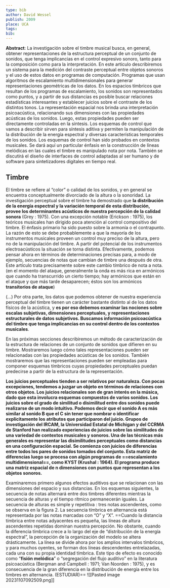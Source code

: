 ```yaml
---
type: bib
author: David Wessel
publish: 2009
place: UCA
tags: 
bib:
---
```

**Abstract**: La investigación sobre el timbre musical busca, en general, obtener representaciones de la estructura perceptual de un conjunto de sonidos, que tenga implicancias en el control expresivo sonoro, tanto para la composición como para la interpretación. En este artículo describiremos un sistema para la medición del contraste perceptual entre objetos sonoros y el uso de estos datos en programas de computación. Programas que usan algoritmos de escalamiento multidimensionales para generar representaciones geométricas de los datos. En los espacios tímbricos que resultan de los programas de escalamiento, los sonidos son representados como puntos, y a partir de sus distancias es posible buscar relaciones estadísticas interesantes y establecer juicios sobre el contraste de los distintos tonos. La representación espacial nos brinda una interpretación psicoacústica, relacionando sus dimensiones con las propiedades acústicas de los sonidos. Luego, estas propiedades pueden ser directamente controladas en la síntesis. Los esquemas de control que vamos a describir sirven para síntesis aditiva y permiten la manipulación de la distribución de la energía espectral y diversas características temporales de los sonidos. Los esquemas de control han sido probados en contextos musicales. Se dará aquí un particular énfasis en la construcción de líneas melódicas en las cuales el timbre es manipulado nota por nota. También se discutirá el diseño de interfaces de control adaptadas al ser humano y de software para sintetizadores digitales en tiempo real.

## Timbre
El timbre se refiere al “color” o calidad de los sonidos, y en general se encuentra conceptualmente divorciado de la altura o la sonoridad. La investigación perceptual sobre el timbre ha demostrado que **la distribución de la energía espectral y la variación temporal de esta distribución, provee los determinantes acústicos de nuestra percepción de la calidad sonora** (Grey : 1975). Con una excepción notable (Erickson : 1975), los teóricos musicales han dirigido poca atención al control compositivo del timbre. El énfasis primario ha sido puesto sobre la armonía o el contrapunto. La razón de esto se debe probablemente a que la mayoría de los instrumentos musicales proveen un control muy preciso de la altura, pero no de la manipulación del timbre. A partir del potencial de los instrumentos electroacústicos la situación se torna distinta. Efectivamente, podemos pensar ahora en términos de determinaciones precisas para, a modo de ejemplo, secuencias de notas que cambian de timbre una después de otra. Este artículo trata precisamente sobre este cambio tímbrico de nota a nota. (en el momento del ataque, generalmente la onda es más rica en armónicos que cuando ha transcurrido un cierto tiempo; hay armónicos que están en el ataque y que más tarde desaparecen; éstos son los armónicos **transitorios de ataque**)

(...) Por otra parte, los datos que podemos obtener de nuestra experiencia perceptual del timbre tienen un carácter bastante distinto al de los datos físicos de la acústica, y **es por eso debemos examinar las nociones sobre escalas subjetivas, dimensiones perceptuales, y representaciones estructurales de datos subjetivos. Buscamos información psicoacústica del timbre que tenga implicancias en su control dentro de los contextos musicales**.

En las próximas secciones describiremos un método de caracterización de la estructura de relaciones de un conjunto de sonidos que difieren en su timbre. Mostraremos luego cómo tales representaciones pueden ser relacionadas con las propiedades acústicas de los sonidos. También mostraremos que las representaciones pueden ser empleadas para componer esquemas tímbricos cuyas propiedades perceptuales puedan predecirse a partir de la estructura de la representación.

**Los juicios perceptuales tienden a ser relativos por naturaleza. Con pocas excepciones, tendemos a juzgar un objeto en términos de relaciones con otros objetos. Los juicios relacionales son de gran interés en la música, dado que esta involucra esquemas compuestos de varios sonidos. Los juicios sobre el grado de similitud o disimilitud entre dos sonidos puede realizarse de un modo intuitivo. Podemos decir que el sonido A es más similar al sonido B que el C sin tener que nombrar o identificar explícitamente los atributos que participaron del juicio. Grupos de investigación del IRCAM, la Universidad Estatal de Michigan y del CCRMA de Stanford han realizado experiencias de juicios sobre las similitudes de una variedad de contextos musicales y sonoros. Una de las técnicas más generales es representar las disimilitudes perceptuales como distancias en una configuración espacial. Se comienza con juicios de diferencias entre todos los pares de sonidos tomados del conjunto. Esta matriz de diferencias luego se procesa con algún programas de ==escalamiento multidimensional==, como KYST (Krushal : 1964). El programa produce una matriz espacial de n dimensiones con puntos que representan a los objetos sonoros.**

Examinaremos primero algunos efectos auditivos que se relacionan con las dimensiones del espacio y sus distancias. En los esquemas siguientes, la secuencia de notas alternará entre dos timbres diferentes mientras la secuencia de alturas y el tiempo rítmico permanecerán iguales. La secuencia de alturas es simple y repetitiva : tres notas ascendentes, como se observa en la figura 2. La secuencia tímbrica en alternancia está representada por las notas marcadas con “O” y “X”. ==Cuando la distancia tímbrica entre notas adyacentes es pequeña, las líneas de altura ascendentes repetidas dominan nuestra percepción. No obstante, cuando la diferencia tímbrica crece a lo largo del eje de “distribución de la energía espectral”, la percepción de la organización del modelo se altera drásticamente. La línea se divide ahora por los amplios intervalos tímbricos, y para muchos oyentes, se forman dos líneas descendentes entrelazadas, cada una con su propia identidad tímbrica. Este tipo de efecto es conocido como “**fisión melódica**” o “segregación del flujo auditivo” en la literatura psicoacústica (Bergman and Campbell : 1971; Van Noorden : 1975), y es consecuencia de la gran diferencia en la distribución de energía entre los timbres en alternancia. (ESTUDIAR)==
![[Pasted image 20231107092509.png]]